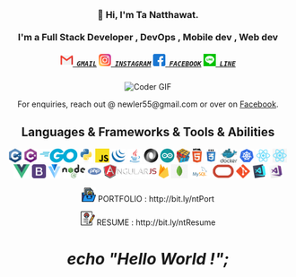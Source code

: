 <h3 align="center">
 <abc>
  <br>👋 Hi, I'm Ta Natthawat.<br>
  <br> I'm a Full Stack Developer , DevOps , Mobile dev , Web dev <br>
 </abc>
</h3> 
<h5 align="center">
  <code><a href="mailto:newler55@gmail.com" title="Gmail Profile"><img width="22" src="icon/gmail.svg"> GMAIL</a></code>
  <code><a href="https://www.instagram.com/na10tthawat/" title="Instagram Profile"><img width="22" src="icon/instagram.svg"> INSTAGRAM</a></code>
  <code><a href="https://www.facebook.com/na10tthawat" title="Facebook Profile"><img width="22" src="icon/facebook.svg"> FACEBOOK</a></code>
  <code><a href="https://line.me/ti/p/ga7lKBCyJS" title="Line Profile"><img width="22" src="icon/line.svg"> LINE</a></code>
</h5>

<p align='center'>
  <img align='center' src="https://media.giphy.com/media/PiQejEf31116URju4V/giphy.gif" alt="Coder GIF" width="500" height="400">
</p>

<p align='center'>For enquiries, reach out @ newler55@gmail.com or over on <a href="https://www.facebook.com/na10tthawat/">Facebook</a>.</p>

<h2 align="center">Languages & Frameworks & Tools & Abilities</h2>

<p align="center">
  <code><img title="C++" height="25" src="icon/cpp.svg"></code>
  <code><img title="C#" height="25" src="icon/cSharp.svg"></code>
  <code><img title="Go" height="25" src="icon/Go.png"></code>
  <code><img title="Python" height="25" src="icon/python-original.svg"></code>
  <code><img title="Javascript" height="25" src="icon/javascript.svg"></code>
  <code><img title="JQuery" height="25" src="icon/jquery-original.svg"></code>
  <code><img title="Java" height="25" src="icon/java-original.svg"></code>
  <code><img title="JSON" height="25" src="icon/json.svg"></code>
  <code><img title="Arduino" height="25" src="icon/arduino.png"></code>
  <code><img title="Problem Solving" height="25" src="icon/problemSolving.png"></code>
  <code><img title="HTML5" height="25" src="icon/html5.svg"></code>
  <code><img title="CSS" height="25" src="icon/css.svg"></code>
  <code><img title="Docker" height="25" src="icon/docker.svg"></code>
  <code><img title="kubernetes" height="25" src="icon/kubernetes.svg"></code>
  <code><img title="React" height="25" src="icon/react-original.svg"></code>
  <code><img title="react-native" height="25" src="icon/react-native.png"></code>
  <code><img title="Vue" height="25" src="icon/Vue.png"></code>
  <code><img title="Bootstrap" height="25" src="icon/Bootstrap.png"></code>
  <code><img title="Vuetify" height="25" src="icon/vuetify.png"></code>
  <code><img title="NodeJs" height="25" src="icon/nodeJs.png"></code>
  <code><img title="Php" height="25" src="icon/php.png"></code>
  <code><img title="AngularJS" height="25" src="icon/angularjs.png"></code>
  <code><img title="Firebase" height="25" src="icon/firebase.png"></code>
  <code><img title="MongoDb" height="25" src="icon/mongodb.jpeg"></code>
  <code><img title="Mysql" height="25" src="icon/mysql.svg"></code>
  <code><img title="Oracle" height="25" src="icon/oracle2.png"></code>
  <code><img title="Git" height="25" src="icon/git-original.svg"></code>
  <code><img title="Visual Studio Code" height="25" src="icon/vscode.png"></code>
  <code><img title="Microsoft Visual Studio" height="25" src="icon/visualstudio.png"></code>

</p>

<p align='center'>
  <code><img title="Portfolio" height="25" src="icon/portfolio-2.svg"></code> PORTFOLIO : http://bit.ly/ntPort
</p>
<p align='center'>
  <code><img title="Resume" height="25" src="icon/resume.svg"></code> RESUME : http://bit.ly/ntResume
</p>

<h1 align='center'><i> echo "Hello World !"; </i></h1>
